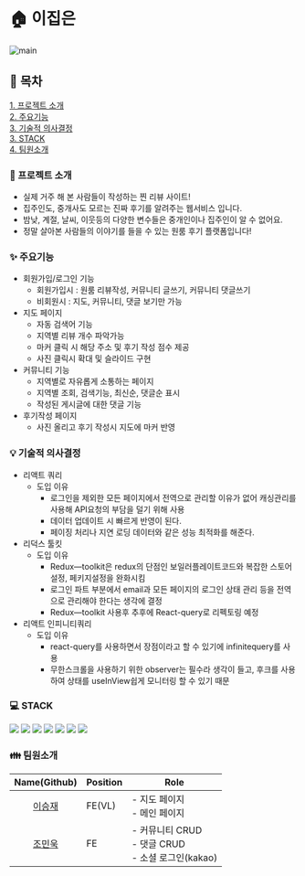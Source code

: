 # 🏠 이집은

![main](https://user-images.githubusercontent.com/116165520/216952191-52be6865-05d4-4c37-a0f3-6524492677f5.png)

## 📝 목차

[1. 프로젝트 소개](#-프로젝트-소개)<br>
[2. 주요기능](#-주요기능)<br>
[3. 기술적 의사결정](#-기술적-의사결정)<br>
[3. STACK](#-stack)<br>
[4. 팀원소개](#-팀원소개)<br>

### 📢 프로젝트 소개

- 실제 거주 해 본 사람들이 작성하는 찐 리뷰 사이트!
- 집주인도, 중개사도 모르는 진짜 후기를 알려주는 웹서비스 입니다.
- 밤낮, 계절, 날씨, 이웃등의 다양한 변수들은 중개인이나 집주인이 알 수 없어요.
- 정말 살아본 사람들의 이야기를 들을 수 있는 원룸 후기 플랫폼입니다!

### ✨ 주요기능

- 회원가입/로그인 기능
  - 회원가입시 : 원룸 리뷰작성, 커뮤니티 글쓰기, 커뮤니티 댓글쓰기
  - 비회원시 : 지도, 커뮤니티, 댓글 보기만 가능
- 지도 페이지
  - 자동 검색어 기능
  - 지역별 리뷰 개수 파악가능
  - 마커 클릭 시 해당 주소 및 후기 작성 점수 제공
  - 사진 클릭시 확대 및 슬라이드 구현
- 커뮤니티 기능
  - 지역별로 자유롭게 소통하는 페이지
  - 지역별 조회, 검색기능, 최신순, 댓글순 표시
  - 작성된 게시글에 대한 댓글 기능
- 후기작성 페이지
  - 사진 올리고 후기 작성시 지도에 마커 반영

### 💡 기술적 의사결정

- 리액트 쿼리
  - 도입 이유
    - 로그인을 제외한 모든 페이지에서 전역으로 관리할 이유가 없어 캐싱관리를 사용해 API요청의 부담을 덜기 위해 사용
    - 데이터 업데이트 시 빠르게 반영이 된다.
    - 페이징 처리나 지연 로딩 데이터와 같은 성능 최적화를 해준다.
- 리덕스 툴킷
  - 도입 이유
    - Redux—toolkit은 redux의 단점인 보일러플레이트코드와 복잡한 스토어 설정, 페키지설정을 완화시킴
    - 로그인 파트 부분에서 email과 모든 페이지의 로그인 상태 관리 등을 전역으로 관리해야 한다는 생각에 결정
    - Redux—toolkit 사용후 추후에 React-query로 리펙토링 예정
- 리액트 인피니티쿼리
  - 도입 이유
    - react-query를 사용하면서 장점이라고 할 수 있기에 infinitequery를 사용
    - 무한스크롤을 사용하기 위한 observer는 필수라 생각이 들고, 후크를 사용하여 상태를 useInView쉽게 모니터링 할 수 있기 때문

### 💻 STACK

<img src="https://img.shields.io/badge/React-61DAFB?style=for-the-badge&logo=React&logoColor=white"> <img src="https://img.shields.io/badge/ReduxToolkit-764ABC?style=for-the-badge&logo=Redux&logoColor=white"> <img src="https://img.shields.io/badge/Axios-5A29E4?style=for-the-badge&logo=Axios&logoColor=white"> <img src="https://img.shields.io/badge/ReactQuery-FF4154?style=for-the-badge&logo=ReactQuery&logoColor=white"> <img src="https://img.shields.io/badge/styledcomponents-DB7093?style=for-the-badge&logo=styled-components&logoColor=white"> <img src="https://img.shields.io/badge/Kakao API-FFCD00?style=for-the-badge&logo=Kakao&logoColor=white"> <img src="https://img.shields.io/badge/AmazonS3-569A31?style=for-the-badge&logo=Amazon-S3&logoColor=white">

### 👪 팀원소개

|              Name(Github)               | Position | Role                                                          |
| :-------------------------------------: | :------- | ------------------------------------------------------------- |
| [이승재](https://github.com/seungjae93) | FE(VL)   | - 지도 페이지<br> - 메인 페이지<br>                           |
|  [조민욱](https://github.com/jominuk)   | FE       | - 커뮤니티 CRUD<br> - 댓글 CRUD <br> - 소셜 로그인(kakao)<br> |
